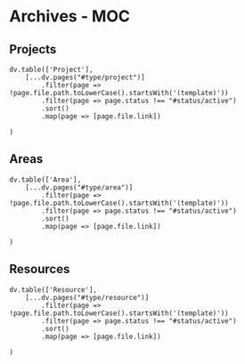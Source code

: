 # Archives - MOC #

## Projects ##

```dataviewjs
dv.table(['Project'],
	[...dv.pages("#type/project")]
		.filter(page => !page.file.path.toLowerCase().startsWith('(template)'))
		.filter(page => page.status !== "#status/active")
		.sort()
		.map(page => [page.file.link])
		
)
```

## Areas ##

```dataviewjs
dv.table(['Area'],
	[...dv.pages("#type/area")]
		.filter(page => !page.file.path.toLowerCase().startsWith('(template)'))
		.filter(page => page.status !== "#status/active")
		.sort()
		.map(page => [page.file.link])
		
)
```

## Resources ##

```dataviewjs
dv.table(['Resource'],
	[...dv.pages("#type/resource")]
		.filter(page => !page.file.path.toLowerCase().startsWith('(template)'))
		.filter(page => page.status !== "#status/active")
		.sort()
		.map(page => [page.file.link])
		
)
```
